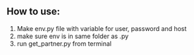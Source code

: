 ## How to use:
  1. Make env.py file with variable for user, password and host
  1. make sure env is in same folder as .py
  1. run get_partner.py from terminal 
